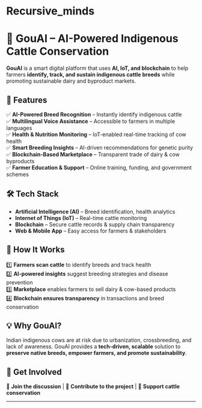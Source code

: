 # Recursive_minds


# 🐄 GouAI – AI-Powered Indigenous Cattle Conservation  

**GouAI** is a smart digital platform that uses **AI, IoT, and blockchain** to help farmers **identify, track, and sustain indigenous cattle breeds** while promoting sustainable dairy and byproduct markets.  

## 🚀 Features  
✅ **AI-Powered Breed Recognition** – Instantly identify indigenous cattle  
✅ **Multilingual Voice Assistance** – Accessible to farmers in multiple languages  
✅ **Health & Nutrition Monitoring** – IoT-enabled real-time tracking of cow health  
✅ **Smart Breeding Insights** – AI-driven recommendations for genetic purity  
✅ **Blockchain-Based Marketplace** – Transparent trade of dairy & cow byproducts  
✅ **Farmer Education & Support** – Online training, funding, and government schemes  

## 🛠️ Tech Stack  
- **Artificial Intelligence (AI)** – Breed identification, health analytics  
- **Internet of Things (IoT)** – Real-time cattle monitoring  
- **Blockchain** – Secure cattle records & supply chain transparency  
- **Web & Mobile App** – Easy access for farmers & stakeholders  

## 📌 How It Works  
1️⃣ **Farmers scan cattle** to identify breeds and track health  
2️⃣ **AI-powered insights** suggest breeding strategies and disease prevention  
3️⃣ **Marketplace** enables farmers to sell dairy & cow-based products  
4️⃣ **Blockchain ensures transparency** in transactions and breed conservation  

## 💡 Why GouAI?  
Indian indigenous cows are at risk due to urbanization, crossbreeding, and lack of awareness. GouAI provides a **tech-driven, scalable** solution to **preserve native breeds, empower farmers, and promote sustainability**.  

## 🤝 Get Involved  
💬 **Join the discussion** | 🔗 **Contribute to the project** | 🌱 **Support cattle conservation**  

---


